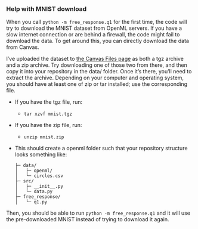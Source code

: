 ### Help with MNIST download

When you call `python -m free_response.q1` for the first time, the code will
try to download the MNIST dataset from OpenML servers. If you have a slow
internet connection or are behind a firewall, the code might fail to download
the data. To get around this, you can directly download the data from Canvas.


I’ve uploaded the dataset to [the Canvas Files
page](https://canvas.northwestern.edu/courses/181929/files) as both a tgz
archive and a zip archive. Try downloading one of those two from there, and
then copy it into your repository in the data/ folder. Once it’s there, you’ll
need to extract the archive. Depending on your computer and operating system,
you should have at least one of zip or tar installed; use the corresponding
file.

  - If you have the tgz file, run:
    - `tar xzvf mnist.tgz`

  - If you have the zip file, run:
    - `unzip mnist.zip`

  - This should create a openml folder such that your repository structure
    looks something like:

    ```
    ├─ data/
    │   ├─ openml/
    │   └─ circles.csv
    ├─ src/
    │   ├─ __init__.py
    │   └─ data.py
    ├─ free_response/
    │   └─ q1.py
    ```
Then, you should be able to run `python -m free_response.q1` and it will use
the pre-downloaded MNIST instead of trying to download it again.
